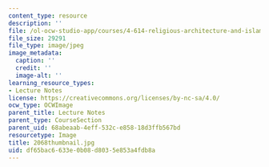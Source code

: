 ```yaml
---
content_type: resource
description: ''
file: /ol-ocw-studio-app/courses/4-614-religious-architecture-and-islamic-cultures-fall-2002/df65bac6633e0b08d8035e853a4fdb8a_2068thumbnail.jpg
file_size: 29291
file_type: image/jpeg
image_metadata:
  caption: ''
  credit: ''
  image-alt: ''
learning_resource_types:
- Lecture Notes
license: https://creativecommons.org/licenses/by-nc-sa/4.0/
ocw_type: OCWImage
parent_title: Lecture Notes
parent_type: CourseSection
parent_uid: 68abeaab-4eff-532c-e858-18d3ffb567bd
resourcetype: Image
title: 2068thumbnail.jpg
uid: df65bac6-633e-0b08-d803-5e853a4fdb8a
---
```

